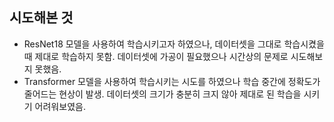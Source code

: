 ## 시도해본 것
+ ResNet18 모델을 사용하여 학습시키고자 하였으나, 데이터셋을 그대로 학습시켰을 때 제대로 학습하지 못함. 데이터셋에 가공이 필요했으나 시간상의 문제로 시도해보지 못했음.
+ Transformer 모델을 사용하여 학습시키는 시도를 하였으나 학습 중간에 정확도가 줄어드는 현상이 발생. 데이터셋의 크기가 충분히 크지 않아 제대로 된 학습을 시키기 어려워보였음.
